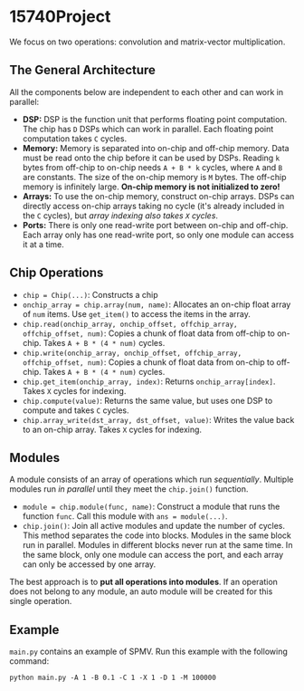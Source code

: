 # 15740Project

We focus on two operations: convolution and matrix-vector multiplication.

## The General Architecture
All the components below are independent to each other and can work in parallel:
- **DSP:** DSP is the function unit that performs floating point computation. The chip has `D` DSPs which can work in parallel. Each floating point computation takes `C` cycles.
- **Memory:** Memory is separated into on-chip and off-chip memory. Data must be read onto the chip before it can be used by DSPs. Reading `k` bytes from off-chip to on-chip needs `A + B * k` cycles, where `A` and `B` are constants. The size of the on-chip memory is `M` bytes. The off-chip memory is infinitely large. **On-chip memory is not initialized to zero!**
- **Arrays:** To use the on-chip memory, construct on-chip arrays. DSPs can directly access on-chip arrays taking no cycle (it's already included in the `C` cycles), but *array indexing also takes `X` cycles*.
- **Ports:** There is only one read-write port between on-chip and off-chip. Each array only has one read-write port, so only one module can access it at a time.


## Chip Operations
- `chip = Chip(...)`: Constructs a chip
- `onchip_array = chip.array(num, name)`: Allocates an on-chip float array of `num` items. Use `get_item()` to access the items in the array.
- `chip.read(onchip_array, onchip_offset, offchip_array, offchip_offset, num)`: Copies a chunk of float data from off-chip to on-chip. Takes `A + B * (4 * num)` cycles.
- `chip.write(onchip_array, onchip_offset, offchip_array, offchip_offset, num)`: Copies a chunk of float data from on-chip to off-chip. Takes `A + B * (4 * num)` cycles.
- `chip.get_item(onchip_array, index)`: Returns `onchip_array[index]`. Takes `X` cycles for indexing.
- `chip.compute(value)`: Returns the same value, but uses one DSP to compute and takes `C` cycles.
- `chip.array_write(dst_array, dst_offset, value)`: Writes the value back to an on-chip array. Takes `X` cycles for indexing.

## Modules
A module consists of an array of operations which run *sequentially*. Multiple modules run *in parallel* until they meet the `chip.join()` function.
- `module = chip.module(func, name)`: Construct a module that runs the function `func`. Call this module with `ans = module(...)`.
- `chip.join()`: Join all active modules and update the number of cycles. This method separates the code into blocks. Modules in the same block run in parallel. Modules in different blocks never run at the same time. In the same block, only one module can access the port, and each array can only be accessed by one array.

The best approach is to **put all operations into modules**. If an operation does not belong to any module, an auto module will be created for this single operation.

## Example
`main.py` contains an example of SPMV. Run this example with the following command:
```
python main.py -A 1 -B 0.1 -C 1 -X 1 -D 1 -M 100000
```
